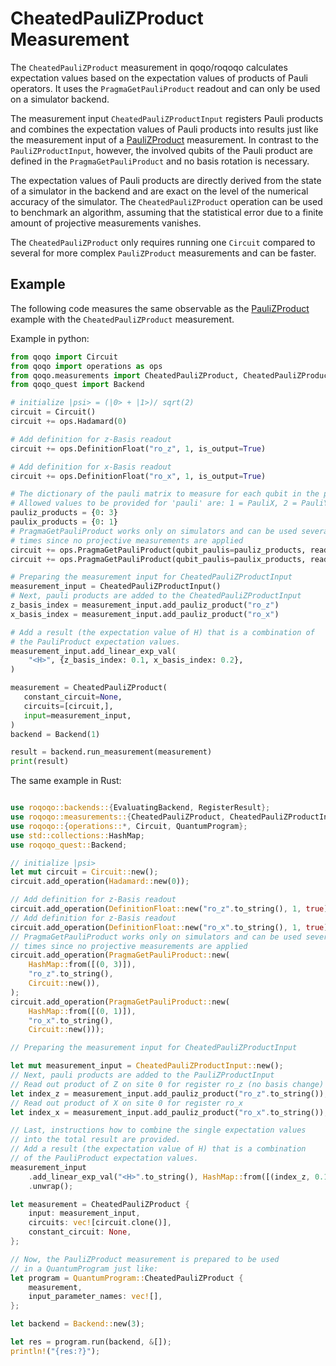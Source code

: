 # CheatedPauliZProduct Measurement

The `CheatedPauliZProduct` measurement in qoqo/roqoqo calculates expectation values based on the expectation values of products of Pauli operators. It uses the `PragmaGetPauliProduct` readout and can only be used on a simulator backend.

The measurement input `CheatedPauliZProductInput` registers Pauli products and combines the expectation values of Pauli products into results just like the measurement input of a [PauliZProduct](pauliz.md) measurement. In contrast to the `PauliZProductInput`, however, the involved qubits of the Pauli product are defined in the `PragmaGetPauliProduct` and no basis rotation is necessary.

The expectation values of Pauli products are directly derived from the state of a simulator in the backend and are exact on the level of the numerical accuracy of the simulator. The `CheatedPauliZProduct` operation can be used to benchmark an algorithm, assuming that the statistical error due to a finite amount of projective measurements vanishes.

The `CheatedPauliZProduct` only requires running one `Circuit` compared to several for more complex `PauliZProduct` measurements and can be faster.

## Example

The following code measures the same observable as the [PauliZProduct](pauliz.md) example with the `CheatedPauliZProduct` measurement.

Example in python:

```python
from qoqo import Circuit
from qoqo import operations as ops
from qoqo.measurements import CheatedPauliZProduct, CheatedPauliZProductInput
from qoqo_quest import Backend

# initialize |psi> = (|0> + |1>)/ sqrt(2)
circuit = Circuit()
circuit += ops.Hadamard(0)

# Add definition for z-Basis readout
circuit += ops.DefinitionFloat("ro_z", 1, is_output=True)

# Add definition for x-Basis readout
circuit += ops.DefinitionFloat("ro_x", 1, is_output=True)

# The dictionary of the pauli matrix to measure for each qubit in the product in the form {qubit: pauli}.
# Allowed values to be provided for 'pauli' are: 1 = PauliX, 2 = PauliY, 3 = PauliZ.
pauliz_products = {0: 3}
paulix_products = {0: 1}
# PragmaGetPauliProduct works only on simulators and can be used several
# times since no projective measurements are applied
circuit += ops.PragmaGetPauliProduct(qubit_paulis=pauliz_products, readout="ro_z", circuit=Circuit())
circuit += ops.PragmaGetPauliProduct(qubit_paulis=paulix_products, readout="ro_x", circuit=Circuit())

# Preparing the measurement input for CheatedPauliZProductInput
measurement_input = CheatedPauliZProductInput()
# Next, pauli products are added to the CheatedPauliZProductInput
z_basis_index = measurement_input.add_pauliz_product("ro_z")
x_basis_index = measurement_input.add_pauliz_product("ro_x")

# Add a result (the expectation value of H) that is a combination of
# the PauliProduct expectation values.
measurement_input.add_linear_exp_val(
    "<H>", {z_basis_index: 0.1, x_basis_index: 0.2},
)

measurement = CheatedPauliZProduct(
   constant_circuit=None,
   circuits=[circuit,],
   input=measurement_input,
)
backend = Backend(1)

result = backend.run_measurement(measurement)
print(result)

```

The same example in Rust:

```rust

use roqoqo::backends::{EvaluatingBackend, RegisterResult};
use roqoqo::measurements::{CheatedPauliZProduct, CheatedPauliZProductInput};
use roqoqo::{operations::*, Circuit, QuantumProgram};
use std::collections::HashMap;
use roqoqo_quest::Backend;

// initialize |psi>
let mut circuit = Circuit::new();
circuit.add_operation(Hadamard::new(0));

// Add definition for z-Basis readout
circuit.add_operation(DefinitionFloat::new("ro_z".to_string(), 1, true));
// Add definition for z-Basis readout
circuit.add_operation(DefinitionFloat::new("ro_x".to_string(), 1, true));
// PragmaGetPauliProduct works only on simulators and can be used several
// times since no projective measurements are applied
circuit.add_operation(PragmaGetPauliProduct::new(
    HashMap::from([(0, 3)]),
    "ro_z".to_string(),
    Circuit::new()),
);
circuit.add_operation(PragmaGetPauliProduct::new(
    HashMap::from([(0, 1)]),
    "ro_x".to_string(),
    Circuit::new()));

// Preparing the measurement input for CheatedPauliZProductInput

let mut measurement_input = CheatedPauliZProductInput::new();
// Next, pauli products are added to the PauliZProductInput
// Read out product of Z on site 0 for register ro_z (no basis change)
let index_z = measurement_input.add_pauliz_product("ro_z".to_string());
// Read out product of X on site 0 for register ro_x
let index_x = measurement_input.add_pauliz_product("ro_x".to_string());

// Last, instructions how to combine the single expectation values
// into the total result are provided.
// Add a result (the expectation value of H) that is a combination
// of the PauliProduct expectation values.
measurement_input
    .add_linear_exp_val("<H>".to_string(), HashMap::from([(index_z, 0.1), (index_x, 0.2)]))
    .unwrap();

let measurement = CheatedPauliZProduct {
    input: measurement_input,
    circuits: vec![circuit.clone()],
    constant_circuit: None,
};

// Now, the PauliZProduct measurement is prepared to be used
// in a QuantumProgram just like:
let program = QuantumProgram::CheatedPauliZProduct {
    measurement,
    input_parameter_names: vec![],
};

let backend = Backend::new(3);

let res = program.run(backend, &[]);
println!("{res:?}");

```
